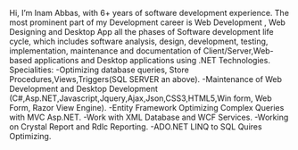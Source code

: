 Hi, I’m Inam Abbas, with 6+ years of software development experience. The most
prominent part of my Development career is Web Development , Web Designing and Desktop
App all the phases of Software development life cycle, which includes software analysis,
design, development, testing, implementation, maintenance and documentation of
Client/Server,Web-based applications and Desktop applications using .NET Technologies.
Specialities:
-Optimizing database queries, Store Procedures,Views,Triggers(SQL SERVER an above).
-Maintenance of Web Development and Desktop Development
 (C#,Asp.NET,Javascript,Jquery,Ajax,Json,CSS3,HTML5,Win form, Web Form, Razor View
Engine).
-Entity Framework Optimizing Complex Queries with MVC Asp.NET.
-Work with XML Database and WCF Services.
-Working on Crystal Report and Rdlc Reporting.
-ADO.NET LINQ to SQL Quires Optimizing.
